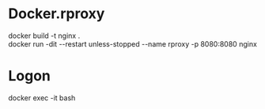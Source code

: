 # Docker.rproxy

docker build -t nginx .  
docker run -dit --restart unless-stopped --name rproxy -p 8080:8080 nginx  

# Logon

docker exec -it <Container Name> bash  


